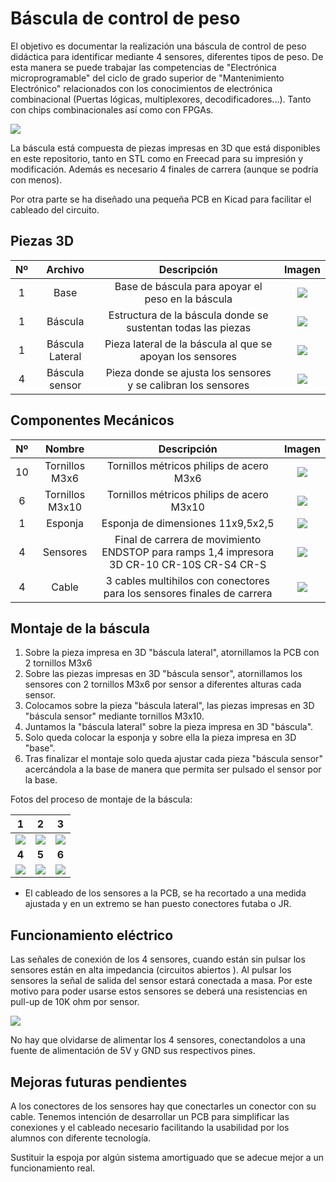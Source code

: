 # Báscula de control de peso

El objetivo es documentar la realización una báscula de control de peso didáctica para identificar mediante 4 sensores, diferentes tipos de peso. De esta manera se puede trabajar las competencias de "Electrónica microprogramable" del ciclo de grado superior de "Mantenimiento Electrónico" relacionados con los conocimientos de electrónica combinacional (Puertas lógicas, multiplexores, decodificadores...). Tanto con chips combinacionales así como con FPGAs.

![](C:\Users\ionhs\Documents\3DPrints\Pisua\Fotos\Bascula.jpg)

La báscula está compuesta de piezas impresas en 3D que está disponibles en este repositorio, tanto en STL como en Freecad para su impresión y modificación. Además es necesario 4 finales de carrera (aunque se podría con menos).

Por otra parte se ha diseñado una pequeña PCB en Kicad para facilitar el cableado del circuito.

## Piezas 3D

|  Nº  |     Archivo     |                         Descripción                          |                            Imagen                            |
| :--: | :-------------: | :----------------------------------------------------------: | :----------------------------------------------------------: |
|  1   |      Base       |      Base de báscula para apoyar el peso en la báscula       | ![](C:\Users\ionhs\Documents\3DPrints\Pisua\Fotos\Base.png)  |
|  1   |     Báscula     | Estructura de la báscula donde se sustentan todas las piezas | ![](C:\Users\ionhs\Documents\3DPrints\Pisua\Fotos\Bascula_v0.5.png) |
|  1   | Báscula Lateral |  Pieza lateral de la báscula al que se apoyan los sensores   | ![](C:\Users\ionhs\Documents\3DPrints\Pisua\Fotos\Bascula_Lateral_v0.10.png) |
|  4   | Báscula sensor  | Pieza donde se ajusta los sensores y se calibran los sensores | ![](C:\Users\ionhs\Documents\3DPrints\Pisua\Fotos\Bascula_sensor_v0.9.png) |



## Componentes Mecánicos

|  Nº  |     Nombre      |                         Descripción                          |                            Imagen                            |
| :--: | :-------------: | :----------------------------------------------------------: | :----------------------------------------------------------: |
|  10  | Tornillos M3x6  |           Tornillos métricos philips de acero M3x6           | ![](C:\Users\ionhs\Documents\3DPrints\Pisua\Fotos\Tornillo_M3x6.jpg) |
|  6   | Tornillos M3x10 |          Tornillos métricos philips de acero M3x10           | ![](C:\Users\ionhs\Documents\3DPrints\Pisua\Fotos\Tornill_M3x10.jpg) |
|  1   |     Esponja     |              Esponja de dimensiones 11x9,5x2,5               | ![](C:\Users\ionhs\Documents\3DPrints\Pisua\Fotos\Esponja.png) |
|  4   |    Sensores     | Final de carrera de movimiento ENDSTOP para ramps 1,4 impresora 3D CR-10 CR-10S CR-S4 CR-S | ![](C:\Users\ionhs\Documents\3DPrints\Pisua\Fotos\Final_Carrera.jpg) |
|  4   |      Cable      | 3 cables multihilos con conectores para los sensores finales de carrera | ![](C:\Users\ionhs\Documents\3DPrints\Pisua\Fotos\Cable.jpg) |

## Montaje de la báscula

1. Sobre la pieza impresa en 3D "báscula lateral", atornillamos la PCB con 2 tornillos M3x6
2. Sobre las piezas impresas en 3D "báscula sensor", atornillamos los sensores con 2 tornillos M3x6 por sensor a diferentes alturas cada sensor.
3. Colocamos sobre la pieza "báscula lateral", las piezas impresas en 3D "báscula sensor" mediante tornillos M3x10.
4. Juntamos la "báscula lateral" sobre la pieza impresa en 3D "báscula".
5. Solo queda colocar la esponja y sobre ella la pieza impresa en 3D "base".
6. Tras finalizar el montaje solo queda ajustar cada pieza "báscula sensor" acercándola a la base de manera que permita ser pulsado el sensor por la base.

Fotos del proceso de montaje de la báscula:

|                              1                               |                              2                               |                              3                               |
| :----------------------------------------------------------: | :----------------------------------------------------------: | :----------------------------------------------------------: |
| ![](C:\Users\ionhs\Documents\3DPrints\Pisua\Fotos\IMG_20190724_121246.jpg) | ![](C:\Users\ionhs\Documents\3DPrints\Pisua\Fotos\IMG_20190724_122831.jpg) | ![](C:\Users\ionhs\Documents\3DPrints\Pisua\Fotos\IMG_20190724_122258.jpg) |
|                            **4**                             |                            **5**                             |                            **6**                             |
| ![](C:\Users\ionhs\Documents\3DPrints\Pisua\Fotos\IMG_20190724_122724.jpg) | ![](C:\Users\ionhs\Documents\3DPrints\Pisua\Fotos\IMG_20190726_132925.jpg) | ![](C:\Users\ionhs\Documents\3DPrints\Pisua\Fotos\IMG_20190726_132832.jpg) |

* El cableado de los sensores a la PCB, se ha recortado a una medida ajustada y en un extremo se han puesto conectores futaba o JR.



## Funcionamiento eléctrico

Las señales de conexión de los 4 sensores, cuando están sin pulsar los sensores están en alta impedancia (circuitos abiertos ). Al pulsar los sensores la señal de salida del sensor estará conectada a masa. Por este motivo para poder usarse estos sensores se deberá una resistencias en pull-up de 10K ohm por sensor.

![](C:\Users\ionhs\Documents\3DPrints\Pisua\Fotos\resistencia-pull-up-down-e1435659241597.png)

No hay que olvidarse de alimentar los 4 sensores, conectandolos a una fuente de alimentación de 5V y GND sus respectivos pines.

## Mejoras futuras pendientes

A los conectores de los sensores hay que conectarles un conector con su cable. Tenemos intención de desarrollar un PCB para simplificar las conexiones y el cableado necesario facilitando la usabilidad por los alumnos con diferente tecnología.

Sustituir la espoja por algún sistema amortiguado que se adecue mejor a un funcionamiento real.
